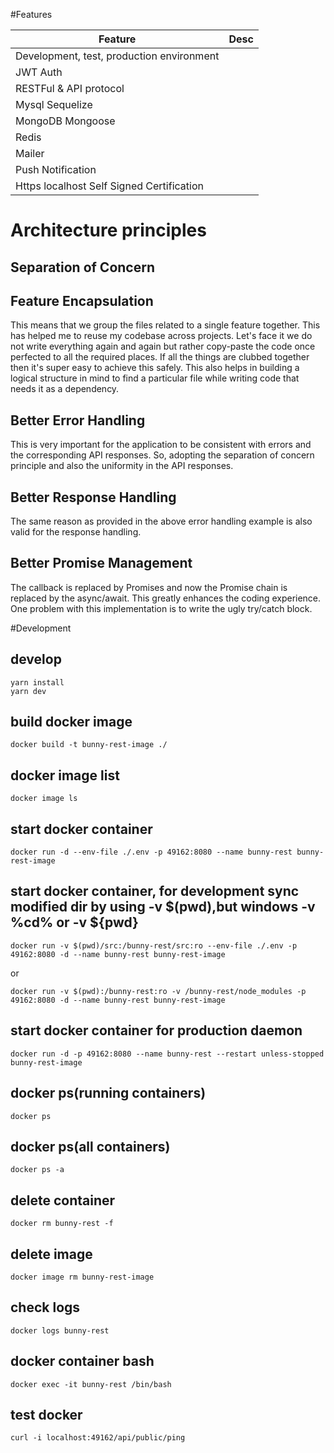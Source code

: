 #Features
<table>
<thead><tr><th>Feature</th><th>Desc</th></tr></thead>
<tbody>
<tr><td>Development, test, production environment</td><td></td></tr>
<tr><td>JWT Auth</td><td>  </td></tr>
<tr><td>RESTFul & API protocol</td><td></td></tr>
<tr><td>Mysql Sequelize</td><td></td></tr>
<tr><td>MongoDB Mongoose</td><td></td></tr>
<tr><td>Redis</td><td></td></tr>
<tr><td>Mailer</td><td></td></tr>
<tr><td>Push Notification</td><td></td></tr>
<tr><td>Https localhost Self Signed Certification</td><td></td></tr>
</tbody>
</table>

# Architecture principles

## Separation of Concern

## Feature Encapsulation

This means that we group the files related to a single feature together. This has helped me to reuse my codebase across projects. Let's face it we do not write everything again and again but rather copy-paste the code once perfected to all the required places. If all the things are clubbed together then it's super easy to achieve this safely. This also helps in building a logical structure in mind to find a particular file while writing code that needs it as a dependency.

## Better Error Handling
This is very important for the application to be consistent with errors and the corresponding API responses. So, adopting the separation of concern principle and also the uniformity in the API responses.
## Better Response Handling
The same reason as provided in the above error handling example is also valid for the response handling. 
## Better Promise Management
The callback is replaced by Promises and now the Promise chain is replaced by the async/await. This greatly enhances the coding experience. One problem with this implementation is to write the ugly try/catch block.
<!--## Robust Unit Tests
The primary purpose of Unit-test is not to detect incorrect grammar but to validate behaviors of logics.-->

<!--## Simple Deployability
Dockerfile and docker-compose.yml to simplify the deployment of the application. It is also possible to manually deploy the application.-->


#Development

## develop
```shell script
yarn install
yarn dev
```

## build docker image
```shell script
docker build -t bunny-rest-image ./
```

## docker image list
```shell script
docker image ls
```
## start docker container
```shell script
docker run -d --env-file ./.env -p 49162:8080 --name bunny-rest bunny-rest-image
```

##  start docker container, for development sync modified dir by using -v $(pwd),but windows -v %cd% or -v ${pwd}
```shell script
docker run -v $(pwd)/src:/bunny-rest/src:ro --env-file ./.env -p 49162:8080 -d --name bunny-rest bunny-rest-image

```

or
```shell script
docker run -v $(pwd):/bunny-rest:ro -v /bunny-rest/node_modules -p 49162:8080 -d --name bunny-rest bunny-rest-image
```

##  start docker container for production daemon
```shell script
docker run -d -p 49162:8080 --name bunny-rest --restart unless-stopped bunny-rest-image
```
## docker ps(running containers)
```shell script
docker ps
```

## docker ps(all containers)
```shell script
docker ps -a
```

## delete container
```shell script
docker rm bunny-rest -f
```

## delete image
```shell script
docker image rm bunny-rest-image
```

## check logs
```shell script
docker logs bunny-rest
```

## docker container bash
```shell script
docker exec -it bunny-rest /bin/bash
```

## test docker
```shell script
curl -i localhost:49162/api/public/ping
```
